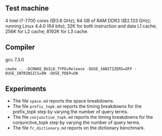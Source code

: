 Test machine
------------

4 Intel i7-7700 cores (@3.6 GHz); 64 GB of RAM DDR3 (@2.133 GHz); running Linux 4.4.0 (64 bits); 32K for both instruction and data L1 cache; 256K for L2 cache; 8192K for L3 cache.

Compiler
--------

gcc 7.3.0

`cmake .. -DCMAKE_BUILD_TYPE=Release -DUSE_SANITIZERS=OFF -DUSE_INTRINSICS=ON -DUSE_PDEP=ON`


Experiments
-----------

- The file `space.md` reports the space breakdowns.
- The file `prefix_topk.md` reports the timing breakdowns for the prefix_topk step by varying the number of query terms.
- The file `conjunctive_topk.md` reports the timing breakdowns for the conjunctive_topk step by varying the number of query terms.
- The file `fc_dictionary.md` reports on the dictionary benchmark.